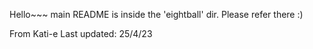 Hello~~~ main README is inside the 'eightball' dir. Please refer there :)

From Kati-e
Last updated: 25/4/23
